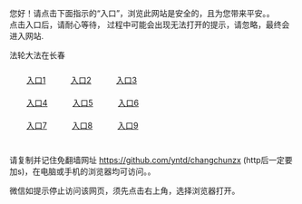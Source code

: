 您好！请点击下面指示的“入口”，浏览此网站是安全的，且为您带来平安。。 <br/>
点击入口后，请耐心等待， 过程中可能会出现无法打开的提示，请忽略，最终会进入网站. </br>

法轮大法在长春<br/>
<div style="padding:10px"><a style="margin:20px" target="_blank" href="https://d2vz5b7tby88qz.cloudfront.net/2Qpsp?qewnb" id="ccLink1" rel="nofollow">入口1</a> <a target="_blank" style="margin:20px" href="https://d3oj7r25atvzq1.cloudfront.net/2Qpsp?xgpaibnd" id="ccLink2" rel="nofollow">入口2</a> <a style="margin:20px" target="_blank" href="https://d1s1e7xnwgavud.cloudfront.net/2Qpsp?hilqae" id="ccLink3" rel="nofollow">入口3</a></div>

<div style="padding:10px" ><a style="margin:20px" target="_blank" href="https://d2vz5b7tby88qz.cloudfront.net/2Qpsp?qewnb" id="ccLink4" rel="nofollow">入口4</a> <a style="margin:20px" href="https://d3oj7r25atvzq1.cloudfront.net/2Qpsp?xgpaibnd" target="_blank" id="ccLink5" rel="nofollow">入口5</a> <a style="margin:20px" href="https://d1s1e7xnwgavud.cloudfront.net/2Qpsp?hilqae" target="_blank" id="ccLink6" rel="nofollow">入口6</a></div>

<div style="padding:10px"><a style="margin:20px" target="_blank" href="https://d2vz5b7tby88qz.cloudfront.net/2Qpsp?qewnb" id="ccLink7" rel="nofollow">入口7</a> <a style="margin:20px" href="https://d3oj7r25atvzq1.cloudfront.net/2Qpsp?xgpaibnd" target="_blank" id="ccLink8" rel="nofollow">入口8</a> <a style="margin:20px" target="_blank" href="https://d1s1e7xnwgavud.cloudfront.net/2Qpsp?hilqae" id="ccLink9" rel="nofollow">入口9</a></div>

<br/>



请复制并记住免翻墙网址 https://github.com/yntd/changchunzx (http后一定要加s)，在电脑或手机的浏览器均可访问。。<br/>

微信如提示停止访问该网页，须先点击右上角，选择浏览器打开。
